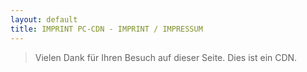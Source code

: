 ```yaml
---
layout: default
title: IMPRINT PC-CDN - IMPRINT / IMPRESSUM 
---
```

<blockquote>
<p><span id="more-8">Vielen Dank für Ihren Besuch auf dieser Seite. Dies ist ein CDN.</span></p>
</blockquote>
